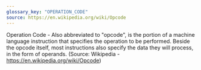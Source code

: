 ```yaml
---
glossary_key: "OPERATION_CODE"
source: https://en.wikipedia.org/wiki/Opcode
---
```


Operation Code - Also abbreviated to "opcode", is the portion of a machine language instruction that specifies the operation to be performed. Beside the opcode itself, most instructions also specify the data they will process, in the form of operands. (Source: Wikipedia - https://en.wikipedia.org/wiki/Opcode)
